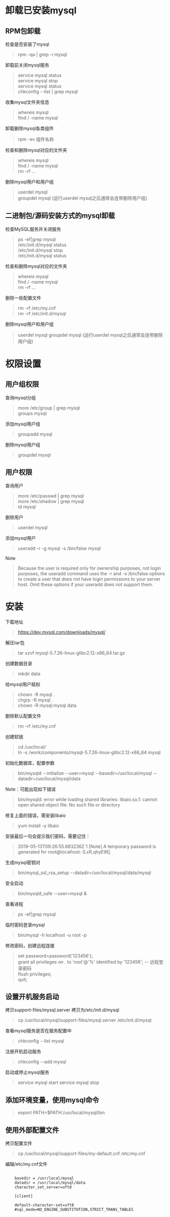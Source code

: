 # 卸载已安装mysql

## RPM包卸载

检查是否安装了mysql
> rpm -qa | grep -i mysql
  
  
卸载前关闭mysql服务
> service mysql status  
> service mysql stop  
> service mysql status  
> chkconfig --list | grep mysql  

收集mysql文件夹信息
> whereis mysql  
> find / -name mysql

卸载删除mysql各类组件
> rpm -ev 组件名称

检查和删除mysql对应的文件夹
> whereis mysql  
> find / -name mysql  
> rm -rf ...

删除mysql用户和用户组
> userdel mysql  
> groupdel mysql	(运行userdel mysql之后通常会连带删除用户组)  

## 二进制包/源码安装方式的mysql卸载

检查MySQL服务并关闭服务
> ps -ef|grep mysql  
> /etc/init.d/mysql status  
> /etc/init.d/mysql stop  
> /etc/init.d/mysql status  

检查和删除mysql对应的文件夹
> whereis mysql  
> find / -name mysql  
> rm -rf ...  

删除一些配置文件
> rm -rf /etc/my.cnf  
> rm -rf /etc/init.d/mysql  

删除mysql用户和用户组
> userdel mysql
> groupdel mysql	(运行userdel mysql之后通常会连带删除用户组)

# 权限设置

## 用户组权限

查询mysql分组
> more /etc/group | grep mysql  
> groups mysql  

添加mysql用户组
> groupadd mysql  

删除mysql用户组
> groupdel mysql  

## 用户权限

查询用户
> more /etc/passwd | grep mysql  
> more /etc/shadow | grep mysql  
> id mysql  

删除用户
> userdel mysql

添加mysql用户
> useradd -r -g mysql -s /bin/false mysql

Note
> Because the user is required only for ownership purposes, not login purposes, the useradd command uses the -r and -s /bin/false options to create a user that does not have login permissions to your server host. Omit these options if your useradd does not support them.

# 安装

下载地址
> https://dev.mysql.com/downloads/mysql/  

解压tar包
> tar xzvf mysql-5.7.26-linux-glibc2.12-x86_64.tar.gz

创建数据目录
> mkdir data

给mysql用户赋权
> chown -R mysql .  
> chgrp -R mysql .  
> chown -R mysql:mysql data

删除默认配置文件
> rm -rf /etc/my.cnf

创建软链
> cd /usr/local/  
> ln -s /work/components/mysql-5.7.26-linux-glibc2.12-x86_64 mysql  

初始化数据库，配置参数
> bin/mysqld --initialize --user=mysql --basedir=/usr/local/mysql --datadir=/usr/local/mysql/data  

Note：可能出现如下错误
> bin/mysqld: error while loading shared libraries: libaio.so.1: cannot open shared object file: No such file or directory  

修复上面的错误，需安装libaio
> yum install -y libaio

安装最后一句会提示我们密码，需要记住：
> 2019-05-13T09:26:55.683236Z 1 [Note] A temporary password is generated for root@localhost: (LxR,qhyE9Ej

生成mysql密钥对
> bin/mysql_ssl_rsa_setup --datadir=/usr/local/mysql/data/mysql  

安全启动
> bin/mysqld_safe --user=mysql &

查看进程
> ps -ef|grep mysql

临时密码登录mysql
> bin/mysql -h localhost -u root -p

修改密码，创建远程连接
> set password=password('123456');  
> grant all privileges on *.* to 'root'@'%' identified by '123456';  -- 远程登录密码  
> flush privileges;  
> quit;

## 设置开机服务启动

拷贝support-files/mysql.server 拷贝为/etc/init.d/mysql
> cp /usr/local/mysql/support-files/mysql.server /etc/init.d/mysql

查看mysql服务是否在服务配置中
> chkconfig --list mysql

注册开机启动服务
> chkconfig --add mysql

启动或停止mysql服务
> service mysql start
> service mysql stop

## 添加环境变量，使用mysql命令
> export PATH=$PATH:/usr/local/mysql/bin


## 使用外部配置文件
拷贝配置文件
> cp /usr/local/mysql/support-files/my-default.cnf /etc/my.cnf

编辑/etc/my.cnf文件

```properties

    basedir = /usr/local/mysql
    datadir = /usr/local/mysql/data
    character_set_server=uft8
    
    [client]
    
    default-character-set=uft8
    #sql_mode=NO_ENGINE_SUBSTITUTION,STRICT_TRANS_TABLES

```





